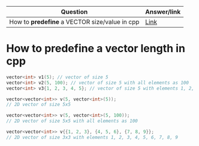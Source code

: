 |Question|Answer/link|
|---|---|
|How to **predefine** a VECTOR size/value in cpp|[Link](#how-to-predefine-a-vector-length-in-cpp)|





# How to predefine a vector length in cpp

```cpp
vector<int> v1(5); // vector of size 5
vector<int> v2(5, 100); // vector of size 5 with all elements as 100
vector<int> v3{1, 2, 3, 4, 5}; // vector of size 5 with elements 1, 2, 3, 4, 5
```
```cpp
vector<vector<int>> v(5, vector<int>(5)); 
// 2D vector of size 5x5
```

```cpp
vector<vector<int>> v(5, vector<int>(5, 100)); 
// 2D vector of size 5x5 with all elements as 100
```

```cpp
vector<vector<int>> v{{1, 2, 3}, {4, 5, 6}, {7, 8, 9}};
// 2D vector of size 3x3 with elements 1, 2, 3, 4, 5, 6, 7, 8, 9
```